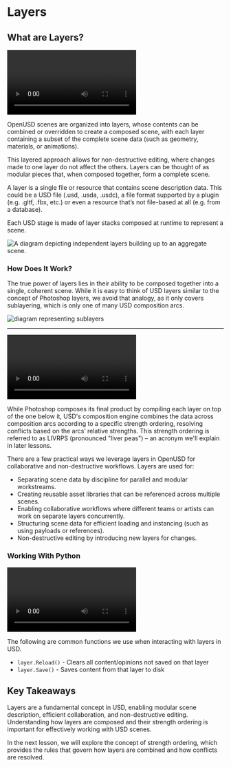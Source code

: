 # Layers

## What are Layers?
![](../images/foundations/layer_Definition.webm)

OpenUSD scenes are organized into layers, whose contents can be combined or overridden to create a composed scene, with each layer containing a subset of the complete scene data (such as geometry, materials, or animations).

This layered approach allows for non-destructive editing, where changes made to one layer do not affect the others. Layers can be thought of as modular pieces that, when composed together, form a complete scene.

A layer is a single file or resource that contains scene description data. This could be a USD file (.usd, .usda, .usdc), a file format supported by a plugin (e.g. .gltf, .fbx, etc.) or even a resource that’s not file-based at all (e.g. from a database).

Each USD stage is made of layer stacks composed at runtime to represent a
scene.

![A diagram depicting independent layers building up to an aggregate scene.](../images/foundations/Layers.png)


### How Does It Work?

The true power of layers lies in their ability to be composed together into a single, coherent scene. While it is easy to think of USD layers similar to the concept of Photoshop layers, we avoid that analogy, as it only covers sublayering, which is only one of many USD composition arcs.

![diagram representing sublayers](../images/foundations/Sublayers.png)

---

![](../images/foundations/layer_USDvsPhotoshop.webm)

While Photoshop composes its final product by compiling each layer on top of the one below it, USD's composition engine combines the data across composition arcs according to a specific strength ordering, resolving conflicts based on the arcs’ relative strengths. This strength ordering is referred to as LIVRPS (pronounced "liver peas") – an acronym we'll explain in later lessons.

There are a few practical ways we leverage layers in OpenUSD for collaborative and non-destructive workflows. Layers are used for:

* Separating scene data by discipline for parallel and modular workstreams.
* Creating reusable asset libraries that can be referenced across multiple scenes.
* Enabling collaborative workflows where different teams or artists can work on separate layers concurrently.
* Structuring scene data for efficient loading and instancing (such as using payloads or references).
* Non-destructive editing by introducing new layers for changes.

### Working With Python

![Python examples for Layers](../images/foundations/layer_Python.webm)

The following are common functions we use when interacting with layers in USD.

* `layer.Reload()` - Clears all content/opinions not saved on that layer
* `layer.Save()` - Saves content from that layer to disk


## Key Takeaways

Layers are a fundamental concept in USD, enabling modular scene description, efficient collaboration, and non-destructive editing. Understanding how layers are composed and their strength ordering is important for effectively working with USD scenes.

In the next lesson, we will explore the concept of strength ordering, which provides the rules that govern how layers are combined and how conflicts are resolved.



